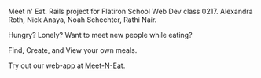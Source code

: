 Meet n' Eat. Rails project for Flatiron School Web Dev class 0217. Alexandra Roth, Nick Anaya, Noah Schechter, Rathi Nair.

Hungry? Lonely? Want to meet new people while eating?

Find, Create, and View your own meals. 

Try out our web-app at [Meet-N-Eat](http://meet-n-eat.herokuapps.com).
